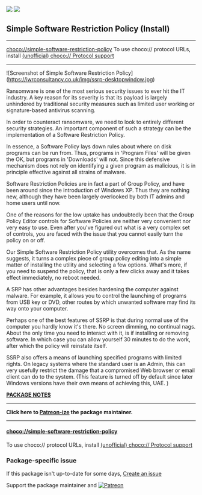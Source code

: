 [![](https://img.shields.io/chocolatey/v/simple-software-restriction-policy?color=green&label=simple-software-restriction-policy)](https://chocolatey.org/packages/simple-software-restriction-policy) [![](https://img.shields.io/chocolatey/dt/simple-software-restriction-policy)](https://chocolatey.org/packages/simple-software-restriction-policy)

## Simple Software Restriction Policy (Install)

***
[choco://simple-software-restriction-policy](choco://simple-software-restriction-policy)
To use choco:// protocol URLs, install [(unofficial) choco:// Protocol support ](https://chocolatey.org/packages/choco-protocol-support)
***
	
![Screenshot of Simple Software Restriction Policy]	(https://iwrconsultancy.co.uk/img/ssrp-desktopwindow.jpg)

Ransomware is one of the most serious security issues to ever hit the IT industry. A key reason for its severity is that its payload is largely unhindered by traditional security measures such as limited user working or signature-based antivirus scanning.

In order to counteract ransomware, we need to look to entirely different security strategies. An important component of such a strategy can be the implementation of a Software Restriction Policy.

In essence, a Software Policy lays down rules about where on disk programs can be run from. Thus, programs in 'Program Files' will be given the OK, but programs in 'Downloads' will not. Since this defensive mechanism does not rely on identifying a given program as malicious, it is in principle effective against all strains of malware. 

Software Restriction Policies are in fact a part of Group Policy, and have been around since the introduction of Windows XP. Thus they are nothing new, although they have been largely overlooked by both IT admins and home users until now.

One of the reasons for the low uptake has undoubtedly been that the Group Policy Editor controls for Software Policies are neither very convenient nor very easy to use. Even after you've figured out what is a very complex set of controls, you are faced with the issue that you cannot easily turn the policy on or off.

Our Simple Software Restriction Policy utility overcomes that. As the name suggests, it turns a complex piece of group policy editing into a simple matter of installing the utility and selecting a few options. What's more, if you need to suspend the policy, that is only a few clicks away and it takes effect immediately, no reboot needed.

A SRP has other advantages besides hardening the computer against malware. For example, it allows you to control the launching of programs from USB key or DVD, other routes by which unwanted software may find its way onto your computer.

Perhaps one of the best features of SSRP is that during normal use of the computer you hardly know it's there. No screen dimming, no continual nags. About the only time you need to interact with it, is if installing or removing software. In which case you can allow yourself 30 minutes to do the work, after which the policy will reinstate itself.

SSRP also offers a means of launching specified programs with limited rights. On legacy systems where the standard user is an Admin, this can very usefully restrict the damage that a compromised Web browser or email client can do to the system. (This feature is turned off by default since later Windows versions have their own means of achieving this, UAE. )

**[PACKAGE NOTES](https://github.com/bcurran3/ChocolateyPackages/blob/master/simple-software-restriction-policy/readme.md)**

***
**Click here to [Patreon-ize](https://www.patreon.com/bcurran3) the package maintainer.**
***

#### [choco://simple-software-restriction-policy](choco://simple-software-restriction-policy)
To use choco:// protocol URLs, install [(unofficial) choco:// Protocol support ](https://chocolatey.org/packages/choco-protocol-support)

### Package-specific issue
If this package isn't up-to-date for some days, [Create an issue](https://github.com/tunisiano187/Chocolatey-packages/issues/new/choose)

Support the package maintainer and [![Patreon](https://cdn.jsdelivr.net/gh/tunisiano187/Chocolatey-packages@d15c4e19c709e7148588d4523ffc6dd3cd3c7e5e/icons/patreon.png)](https://www.patreon.com/bePatron?u=39585820)
